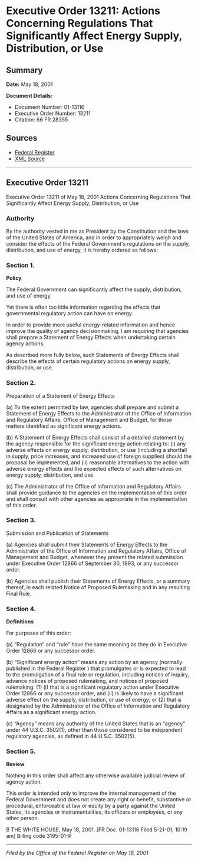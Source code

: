 # Executive Order 13211: Actions Concerning Regulations That Significantly Affect Energy Supply, Distribution, or Use

## Summary

**Date:** May 18, 2001

**Document Details:**
- Document Number: 01-13116
- Executive Order Number: 13211
- Citation: 66 FR 28355

## Sources
- [Federal Register](https://www.federalregister.gov/documents/2001/05/22/01-13116/actions-concerning-regulations-that-significantly-affect-energy-supply-distribution-or-use)
- [XML Source](https://www.federalregister.gov/documents/full_text/xml/2001/05/22/01-13116.xml)

---

## Executive Order 13211

Executive Order 13211 of May 18, 2001
Actions Concerning Regulations That Significantly Affect Energy Supply, Distribution, or Use
### Authority

By the authority vested in me as President by the Constitution and the laws of the United States of America, and in order to appropriately weigh and consider the effects of the Federal Government's regulations on the supply, distribution, and use of energy, it is hereby ordered as follows:
### Section 1.

**Policy**

The Federal Government can significantly affect the supply, distribution, and use of energy.

Yet there is often too little information regarding the effects that governmental regulatory action can have on energy.

In order to provide more useful energy-related information and hence improve the quality of agency decisionmaking, I am requiring that agencies shall prepare a Statement of Energy Effects when undertaking certain agency actions.

As described more fully below, such Statements of Energy Effects shall describe the effects of certain regulatory actions on energy supply, distribution, or use.
### Section 2.

Preparation of a Statement of Energy Effects

(a) To the extent permitted by law, agencies shall prepare and submit a Statement of Energy Effects to the Administrator of the Office of Information and Regulatory Affairs, Office of Management and Budget, for those matters identified as significant energy actions.

(b) A Statement of Energy Effects shall consist of a detailed statement by the agency responsible for the significant energy action relating to:
    (i) any adverse effects on energy supply, distribution, or use (including a shortfall in supply, price increases, and increased use of foreign supplies) should the proposal be implemented, and
    (ii) reasonable alternatives to the action with adverse energy effects and the expected effects of such alternatives on energy supply, distribution, and use.

(c) The Administrator of the Office of Information and Regulatory Affairs shall provide guidance to the agencies on the implementation of this order and shall consult with other agencies as appropriate in the implementation of this order.
### Section 3.

Submission and Publication of Statements

(a) Agencies shall submit their Statements of Energy Effects to the Administrator of the Office of Information and Regulatory Affairs, Office of Management and Budget, whenever they present the related submission under Executive Order 12866 of September 30, 1993, or any successor order.

(b) Agencies shall publish their Statements of Energy Effects, or a summary thereof, in each related Notice of Proposed Rulemaking and in any resulting Final Rule.
### Section 4.

**Definitions**

For purposes of this order:

(a) “Regulation” and “rule” have the same meaning as they do in Executive Order 12866 or any successor order.

(b) “Significant energy action” means any action by an agency (normally published in the 
Federal Register
) that promulgates or is expected to lead to the promulgation of a final rule or regulation, including notices of inquiry, advance notices of proposed rulemaking, and notices of proposed rulemaking:
    (1) (i) that is a significant regulatory action under Executive Order 12866 or any successor order, and
    (ii) is likely to have a significant adverse effect on the supply, distribution, or use of energy; or
    (2) that is designated by the Administrator of the Office of Information and Regulatory Affairs as a significant energy action.

(c) “Agency” means any authority of the United States that is an “agency” under 44 U.S.C. 3502(1), other than those considered to be independent regulatory agencies, as defined in 44 U.S.C. 3502(5).
### Section 5.

**Review**

Nothing in this order shall affect any otherwise available judicial review of agency action.

This order is intended only to improve the internal management of the Federal Government and does not create any right or benefit, substantive or procedural, enforceable at law or equity by a party against the United States, its agencies or instrumentalities, its officers or employees, or any other person.

B
THE WHITE HOUSE,
May 18, 2001.
[FR Doc. 01-13116
Filed 5-21-01; 10:19 am]
Billing code 3195-01-P

---

*Filed by the Office of the Federal Register on May 18, 2001*
